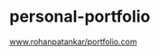 # personal-portfolio
<a href="https://gifted-gates-4b6df9.netlify.app/" target="_blank">www.rohanpatankar/portfolio.com</a>
